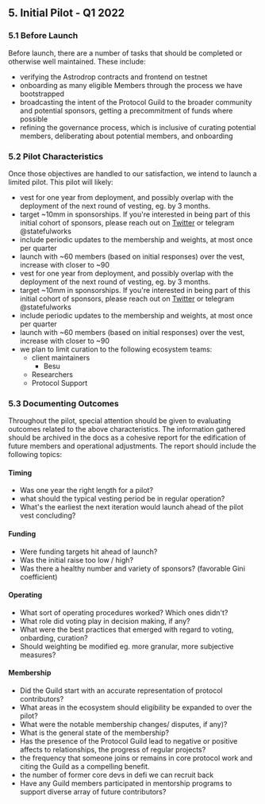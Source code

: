 ## 5. Initial Pilot - Q1 2022

### 5.1 Before Launch

Before launch, there are a number of tasks that should be completed or otherwise well maintained. These include:

- verifying the Astrodrop contracts and frontend on testnet
- onboarding as many eligible Members through the process we have bootstrapped
- broadcasting the intent of the Protocol Guild to the broader community and potential sponsors, getting a precommitment of funds where possible
- refining the governance process, which is inclusive of curating potential members, deliberating about potential members, and onboarding

### 5.2 Pilot Characteristics

Once those objectives are handled to our satisfaction, we intend to launch a limited pilot. This pilot will likely:

- vest for one year from deployment, and possibly overlap with the deployment of the next round of vesting, eg. by 3 months.
- target ~10mm in sponsorships. If you're interested in being part of this initial cohort of sponsors, please reach out on [Twitter](https://twitter.com/statefulworks) or telegram @statefulworks
- include periodic updates to the membership and weights, at most once per quarter
- launch with ~60 members (based on initial responses) over the vest, increase with closer to ~90
- vest for one year from deployment, and possibly overlap with the deployment of the next round of vesting, eg. by 3 months.
- target ~10mm in sponsorships. If you're interested in being part of this initial cohort of sponsors, please reach out on [Twitter](https://twitter.com/statefulworks) or telegram @statefulworks
- include periodic updates to the membership and weights, at most once per quarter
- launch with ~60 members (based on initial responses) over the vest, increase with closer to ~90
- we plan to limit curation to the following ecosystem teams:
  - client maintainers
    - Besu
  - Researchers
  - Protocol Support

### 5.3 Documenting Outcomes

Throughout the pilot, special attention should be given to evaluating outcomes related to the above characteristics. The information gathered should be archived in the docs as a cohesive report for the edification of future members and operational adjustments. The  report should include the following topics:

#### Timing
  - Was one year the right length for a pilot? 
  - what should the typical vesting period be in regular operation? 
  - What's the earliest the next iteration would launch ahead of the pilot vest concluding?

#### Funding
  - Were funding targets hit ahead of launch? 
  - Was the initial raise too low / high?
  - Was there a healthy number and variety of sponsors? (favorable Gini coefficient)

#### Operating
  - What sort of operating procedures worked? Which ones didn't? 
  - What role did voting play in decision making, if any? 
  - What were the best practices that emerged with regard to voting, onbarding, curation?
  - Should weighting be modified eg. more granular, more subjective measures?

#### Membership
  - Did the Guild start with an accurate representation of protocol contributors? 
  - What areas in the ecosystem should eligibility be expanded to over the pilot?
  - What were the notable membership changes/ disputes, if any)?
  - What is the general state of the membership?
  - Has the presence of the Protocol Guild lead to negative or positive affects to relationships, the progress of regular projects?
  - the frequency that someone joins or remains in core protocol work and citing the Guild as a compelling benefit.
  - the number of former core devs in defi we can recruit back
  - Have any Guild members participated in mentorship programs to support diverse array of future contributors?
